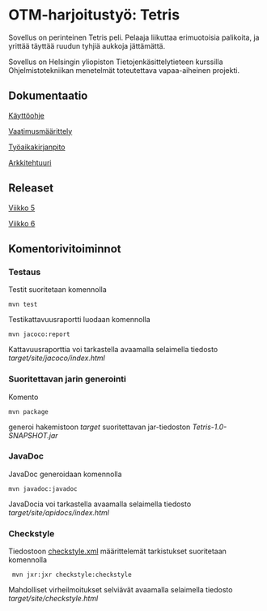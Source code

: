 # OTM-harjoitustyö: Tetris

Sovellus on perinteinen Tetris peli. Pelaaja liikuttaa erimuotoisia palikoita, ja yrittää täyttää ruudun tyhjiä aukkoja jättämättä.

Sovellus on Helsingin yliopiston Tietojenkäsittelytieteen kurssilla Ohjelmistotekniikan menetelmät toteutettava vapaa-aiheinen projekti.

## Dokumentaatio

[Käyttöohje](dokumentaatio/kayttoohje.md)

[Vaatimusmäärittely](dokumentaatio/vaatimusmaarittely.md)

[Työaikakirjanpito](dokumentaatio/tuntikirjanpito.md)

[Arkkitehtuuri](dokumentaatio/arkkitehtuuri.md)

## Releaset

[Viikko 5](https://github.com/kalppi/otm-harjoitustyo/releases/tag/viikko5)

[Viikko 6](https://github.com/kalppi/otm-harjoitustyo/releases/tag/viikko6)


## Komentorivitoiminnot

### Testaus

Testit suoritetaan komennolla

```
mvn test
```

Testikattavuusraportti luodaan komennolla

```
mvn jacoco:report
```

Kattavuusraporttia voi tarkastella avaamalla selaimella tiedosto _target/site/jacoco/index.html_

### Suoritettavan jarin generointi

Komento

```
mvn package
```

generoi hakemistoon _target_ suoritettavan jar-tiedoston _Tetris-1.0-SNAPSHOT.jar_

### JavaDoc

JavaDoc generoidaan komennolla

```
mvn javadoc:javadoc
```

JavaDocia voi tarkastella avaamalla selaimella tiedosto _target/site/apidocs/index.html_

### Checkstyle

Tiedostoon [checkstyle.xml](https://github.com/kalppi/otm-harjoitustyo/blob/master/Tetris/checkstyle.xml) määrittelemät tarkistukset suoritetaan komennolla

```
 mvn jxr:jxr checkstyle:checkstyle
```

Mahdolliset virheilmoitukset selviävät avaamalla selaimella tiedosto _target/site/checkstyle.html_
